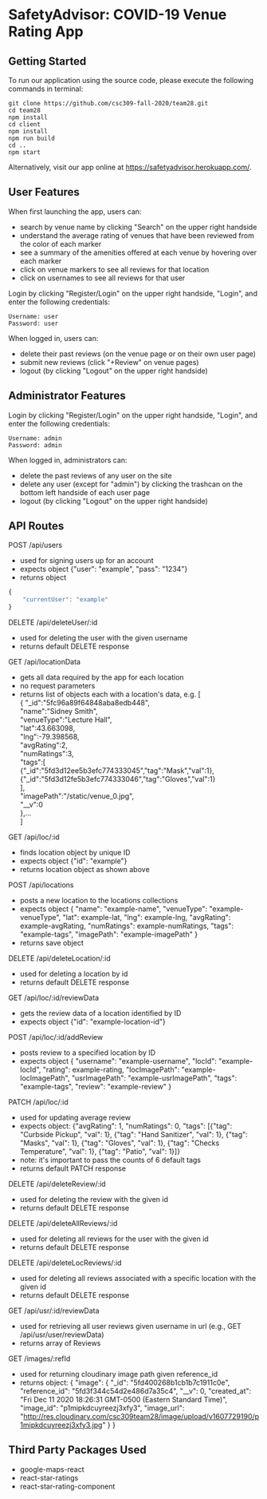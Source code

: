 # SafetyAdvisor: COVID-19 Venue Rating App

## Getting Started

To run our application using the source code, please execute the following commands in terminal:

    git clone https://github.com/csc309-fall-2020/team28.git
    cd team28
    npm install
    cd client
    npm install
    npm run build
    cd ..
    npm start

Alternatively, visit our app online at https://safetyadvisor.herokuapp.com/.

## User Features

When first launching the app, users can:

- search by venue name by clicking "Search" on the upper right handside
- understand the average rating of venues that have been reviewed from the color of each marker
- see a summary of the amenities offered at each venue by hovering over each marker
- click on venue markers to see all reviews for that location
- click on usernames to see all reviews for that user

Login by clicking "Register/Login" on the upper right handside, "Login", and enter the following credentials:

    Username: user
    Password: user

When logged in, users can:

- delete their past reviews (on the venue page or on their own user page)
- submit new reviews (click "+Review" on venue pages)
- logout (by clicking "Logout" on the upper right handside)

## Administrator Features

Login by clicking "Register/Login" on the upper right handside, "Login", and enter the following credentials:

    Username: admin
    Password: admin

When logged in, administrators can:

- delete the past reviews of any user on the site
- delete any user (except for "admin") by clicking the trashcan on the bottom left handside of each user page
- logout (by clicking "Logout" on the upper right handside)

## API Routes

POST /api/users
- used for signing users up for an account
- expects object {"user": "example", "pass": "1234"}
- returns object
```javascript
{    
    "currentUser": "example"
}
```


DELETE /api/deleteUser/:id
- used for deleting the user with the given username
- returns default DELETE response

GET /api/locationData
- gets all data required by the app for each location
- no request parameters
- returns list of objects each with a location's data, e.g.
[  
{    "_id":"5fc96a89f64848aba8edb448",  
    "name":"Sidney Smith",  
    "venueType":"Lecture Hall",  
    "lat":43.663098,  
    "lng":-79.398568,  
    "avgRating":2,  
    "numRatings":3,  
    "tags":[  
        {"_id":"5fd3d12ee5b3efc774333045","tag":"Mask","val":1},  
        {"_id":"5fd3d12fe5b3efc774333046","tag":"Gloves","val":1}  
    ],  
    "imagePath":"/static/venue_0.jpg",  
    "__v":0  
},...  
]  

GET /api/loc/:id
- finds location object by unique ID
- expects object {"id": "example"}
- returns location object as shown above

POST /api/locations
- posts a new location to the locations collections
- expects object {
                    "name": "example-name",
                    "venueType": "example-venueType",
                    "lat": example-lat,
                    "lng": example-lng,
                    "avgRating": example-avgRating,
                    "numRatings": example-numRatings,
                    "tags": "example-tags",
                    "imagePath": "example-imagePath"
                 }
- returns save object                 

DELETE /api/deleteLocation/:id
- used for deleting a location by id
- returns default DELETE response

GET /api/loc/:id/reviewData
- gets the review data of a location identified by ID
- expects object {"id": "example-location-id"}

POST /api/loc/:id/addReview
- posts review to a specified location by ID
- expects object {
                    "username": "example-username",
                    "locId": "example-locId",
                    "rating": example-rating,
                    "locImagePath": "example-locImagePath",
                    "usrImagePath": "example-usrImagePath",
                    "tags": "example-tags",
                    "review": "example-review"
                 }

PATCH /api/loc/:id
- used for updating average review
- expects object: {"avgRating": 1, "numRatings": 0,
"tags": [{"tag": "Curbside Pickup", "val": 1}, {"tag": "Hand Sanitizer", "val": 1}, {"tag": "Masks", "val": 1}, {"tag": "Gloves", "val": 1}, {"tag": "Checks Temperature", "val": 1}, {"tag": "Patio", "val": 1}]}
- note: it's important to pass the counts of 6 default tags
- returns default PATCH response

DELETE /api/deleteReview/:id
- used for deleting the review with the given id
- returns default DELETE response

DELETE /api/deleteAllReviews/:id
- used for deleting all reviews for the user with the given id
- returns default DELETE response

DELETE /api/deleteLocReviews/:id
- used for deleting all reviews associated with a specific location with the given id
- returns default DELETE response

GET /api/usr/:id/reviewData
- used for retrieving all user reviews given username in url (e.g., GET /api/usr/user/reviewData)
- returns array of Reviews

GET /images/:refId
- used for returning cloudinary image path given reference_id
- returns object: {
    "image": {
        "_id": "5fd400268b1cb1b7c1911c0e",
        "reference_id": "5fd3f344c54d2e486d7a35c4",
        "__v": 0,
        "created_at": "Fri Dec 11 2020 18:26:31 GMT-0500 (Eastern Standard Time)",
        "image_id": "p1mipkdcuyreezj3xfy3",
        "image_url": "http://res.cloudinary.com/csc309team28/image/upload/v1607729190/p1mipkdcuyreezj3xfy3.jpg"
    }
}


## Third Party Packages Used

- google-maps-react
- react-star-ratings
- react-star-rating-component
